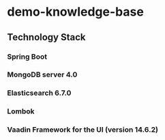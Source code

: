 # demo-knowledge-base
## Technology Stack
### Spring Boot
### MongoDB server 4.0
### Elasticsearch 6.7.0
### Lombok
### Vaadin Framework for the UI (version 14.6.2)
